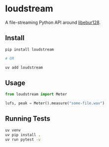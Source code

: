 # loudstream

A file-streaming Python API around [libebur128](https://github.com/jiixyj/libebur128/tree/master/ebur128).

## Install

```bash
pip install loudstream

# OR

uv add loudstream
```

## Usage

```python
from loudstream import Meter

lufs, peak = Meter().measure("some-file.wav")
```

## Running Tests

```bash
uv venv
uv pip install .
uv run pytest -v
```

